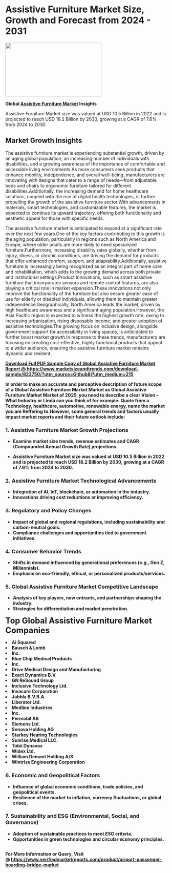 <H1>Assistive Furniture Market Size, Growth and Forecast from 2024 - 2031</H1><img class="aligncenter size-medium wp-image-584254" src="https://thirdeyenews.in/wp-content/uploads/2024/09/Global-Market-Research-300x168.jpeg" alt="" width="300" height="168" /><p><strong>Global&nbsp;<a href="https://www.marketsizeandtrends.com/download-sample/823750/?utm_source=Github8j?utm_medium=215">Assistive Furniture Market</a> Insights</strong></p><p>Assistive Furniture Market size was valued at USD 10.5 Billion in 2022 and is projected to reach USD 18.2 Billion by 2030, growing at a CAGR of 7.6% from 2024 to 2030.</p><p><h2>Market Growth Insights</h2> <p>The assistive furniture market is experiencing substantial growth, driven by an aging global population, an increasing number of individuals with disabilities, and a growing awareness of the importance of comfortable and accessible living environments.As more consumers seek products that enhance mobility, independence, and overall well-being, manufacturers are innovating with designs that cater to a range of needs—from adjustable beds and chairs to ergonomic furniture tailored for different disabilities.Additionally, the increasing demand for home healthcare solutions, coupled with the rise of digital health technologies, is further propelling the growth of the assistive furniture sector.With advancements in materials, smart technologies, and customizable features, the market is expected to continue its upward trajectory, offering both functionality and aesthetic appeal for those with specific needs.</p> <p><strong><a href="#"></a></strong></p> <p>The assistive furniture market is anticipated to expand at a significant rate over the next few years.One of the key factors contributing to this growth is the aging population, particularly in regions such as North America and Europe, where older adults are more likely to need specialized furniture.Furthermore, increasing disability rates globally, whether from injury, illness, or chronic conditions, are driving the demand for products that offer enhanced comfort, support, and adaptability.Additionally, assistive furniture is increasingly being recognized as an integral part of home care and rehabilitation, which adds to the growing demand across both private and institutional settings.Product innovations, such as smart assistive furniture that incorporates sensors and remote control features, are also playing a critical role in market expansion.These innovations not only improve the functionality of the furniture but also ensure greater ease of use for elderly or disabled individuals, allowing them to maintain greater independence.Geographically, North America leads the market, driven by high healthcare awareness and a significant aging population.However, the Asia Pacific region is expected to witness the highest growth rate, owing to increasing urbanization, rising disposable income, and greater adoption of assistive technologies.The growing focus on inclusive design, alongside government support for accessibility in living spaces, is anticipated to further boost market growth.In response to these trends, manufacturers are focusing on creating cost-effective, highly functional products that appeal to a wider audience, ensuring the assistive furniture market remains dynamic and resilient.</p> <p><strong><a href="#"></p><p><span class=""><strong>Download Full PDF Sample Copy of Global Assistive Furniture Market Report</strong> @ <a href="https://www.marketsizeandtrends.com/download-sample/823750/?utm_source=Github8j?utm_medium=215" target="_blank">https://www.marketsizeandtrends.com/download-sample/823750/?utm_source=Github8j?utm_medium=215</a></span></p><p>In order to make an accurate and perceptive description of future scope of a Global&nbsp;Assistive Furniture Market Market as Global&nbsp;Assistive Furniture Market Market of 2025, you need to describe a clear Vision &ndash; What Industry or Linda can you think of for example: Quote from a Technology, healthcare, automotive, renewable energy, name the market you are Reffering to.However, some general trends and factors usually impact market reports and their future outlook include:</p><h3>1.&nbsp;<strong>Assistive Furniture Market Growth Projections</strong></h3><ul><li>Examine market size trends, revenue estimates and CAGR (Compounded Annual Growth Rate) projections.</li><li><p>Assistive Furniture Market size was valued at USD 10.5 Billion in 2022 and is projected to reach USD 18.2 Billion by 2030, growing at a CAGR of 7.6% from 2024 to 2030.</p></li></ul><h3>2.&nbsp;<strong>Assistive Furniture Market Technological Advancements</strong></h3><ul><li>Integration of AI, IoT, blockchain, or automation in the industry.</li><li>Innovations driving cost reductions or improving efficiency.</li></ul><h3>3.&nbsp;<strong>Regulatory and Policy Changes</strong></h3><ul><li>Impact of global and regional regulations, including sustainability and carbon-neutral goals.</li><li>Compliance challenges and opportunities tied to government initiatives.</li></ul><h3>4.&nbsp;<strong>Consumer Behavior Trends</strong></h3><ul><li>Shifts in demand influenced by generational preferences (e.g., Gen Z, Millennials).</li><li>Emphasis on eco-friendly, ethical, or personalized products/services.</li></ul><h3>5.&nbsp;<strong>Global Assistive Furniture Market Competitive Landscape</strong></h3><ul><li>Analysis of key players, new entrants, and partnerships shaping the industry.</li><li>Strategies for differentiation and market penetration.</li></ul><p data-pm-slice="1 1 []"><span style="color: inherit; font-family: inherit; font-size: 25px;">Top Global Assistive Furniture Market Companies</span></p><div class="" data-test-id=""><p><li>Ai Squared</li><li> Bausch & Lomb</li><li> Inc.</li><li> Blue Chip Medical Products</li><li> Inc.</li><li> Drive Medical Design and Manufacturing</li><li> Exact Dynamics B.V.</li><li> GN ReSound Group</li><li> Inclusive Technology Ltd.</li><li> Invacare Corporation</li><li> Jabbla B.V.B.A.</li><li> Liberator Ltd.</li><li> Medline Industries</li><li> Inc.</li><li> Permobil AB</li><li> Siemens Ltd.</li><li> Sonova Holding AG</li><li> Starkey Hearing Technologies</li><li> Sunrise Medical LLC.</li><li> Tobii Dynavox</li><li> Widex Ltd.</li><li> William Demant Holding A/S</li><li> Wintriss Engineering Corporation</li></p></div><h3>6.&nbsp;<strong>Economic and Geopolitical Factors</strong></h3><ul><li>Influence of global economic conditions, trade policies, and geopolitical events.</li><li>Resilience of the market to inflation, currency fluctuations, or global crises.</li></ul><h3>7.&nbsp;<strong>Sustainability and ESG (Environmental, Social, and Governance)</strong></h3><ul><li>Adoption of sustainable practices to meet ESG criteria.</li><li>Opportunities in green technologies and circular economy principles.</li></ul><h2><strong style="font-size: 14px;">For More Information or Query, Visit @&nbsp;</strong><a style="background-color: #ffffff; font-size: 14px;" href="https://www.marketsizeandtrends.com/report/assistive-furniture-market/" target="_blank">https://www.verifiedmarketreports.com/product/airport-passenger-boarding-bridge-market</a></h2>